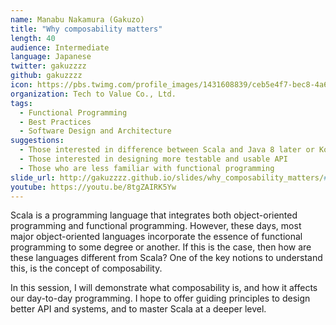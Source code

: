 ```yaml
---
name: Manabu Nakamura (Gakuzo)
title: "Why composability matters"
length: 40
audience: Intermediate
language: Japanese
twitter: gakuzzzz
github: gakuzzzz
icon: https://pbs.twimg.com/profile_images/1431608839/ceb5e4f7-bec8-4a68-a86c-32d0c7ae4e22_400x400.png
organization: Tech to Value Co., Ltd.
tags:
  - Functional Programming
  - Best Practices
  - Software Design and Architecture
suggestions:
  - Those interested in difference between Scala and Java 8 later or Kotlin
  - Those interested in designing more testable and usable API
  - Those who are less familiar with functional programming
slide_url: http://gakuzzzz.github.io/slides/why_composability_matters/#1
youtube: https://youtu.be/8tgZAIRK5Yw
---
```

Scala is a programming language that integrates both object-oriented programming and functional programming.
However, these days, most major object-oriented languages incorporate the essence of functional programming to some degree or another. If this is the case, then how are these languages different from Scala? One of the key notions to understand this, is the concept of composability.

In this session, I will demonstrate what composability is, and how it affects our day-to-day programming. I hope to offer guiding principles to design better API and systems, and to master Scala at a deeper level.
